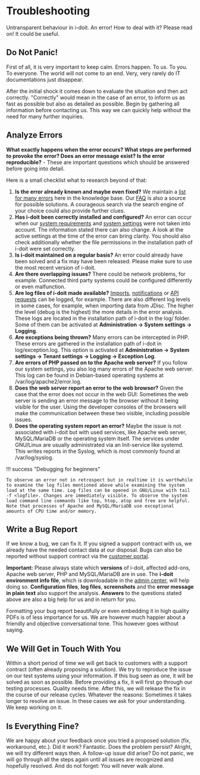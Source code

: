 # Troubleshooting

Untransparent behaviour in i-doit. An error! How to deal with it? Please read on! It could be useful.

Do Not Panic!
-------------

First of all, it is very important to keep calm. Errors happen. To us. To you. To everyone. The world will not come to an end. Very, very rarely do IT documentations just disappear.

After the initial shock it comes down to evaluate the situation and then act correctly. "Correctly" would mean in the case of an error, to inform us as fast as possible but also as detailed as possible. Begin by gathering all information before contacting us. This way we can quickly help without the need for many further inquiries.

Analyze Errors
--------------

**What exactly happens when the error occurs? What steps are performed to provoke the error? Does an error message exist? Is the error reproducible?** \- These are important questions which should be answered before going into detail.

Here is a small checklist what to research beyond of that:

1.  **Is the error already known and maybe even fixed?** We maintain a [list for many errors](../hotfixes/index.md) here in the knowledge base. Our [FAQ](../../faq.md) is also a source for possible solutions. A courageous search via the search engine of your choice could also provide further clues.
2.  **Has i-doit been correctly installed and configured?** An error can occur when our [system requirements](../../installation/system-requirements.md) and [system settings](../../installation/manual-installation/system-settings.md) were not taken into account. The information stated there can also change. A look at the active settings at the time of the error can bring clarity. You should also check additionally whether the file permissions in the installation path of i-doit were set correctly.
3.  **Is i-doit maintained on a regular basis?** An error could already have been solved and a fix may have been released. Please make sure to use the most recent version of i-doit.
4.  **Are there overlapping issues?** There could be network problems, for example. Connected third party systems could be configured differently or even malfunction.
5.  **Are log files of i-doit made available?** [Imports](../../consolidate-data/index.md), [notifications](../../evaluation/notifications.md) or [API requests](../../i-doit-pro-add-ons/api/index.md) can be logged, for example. There are also different log levels in some cases, for example, when importing data from JDisc. The higher the level (debug is the highest) the more details in the error analysis. These logs are located in the installation path of i-doit in the log/ folder. Some of them can be activated at **Administration → System settings → Logging**.
6.  **Are exceptions being thrown?** Many errors can be intercepted in PHP. These errors are gathered in the installation path of i-doit in log/exception.log. This option is activated at **Administration → System settings → Tenant settings → Logging → Exception Log**.
7.  **Are errors of PHP passed on to the Apache web server?** If you follow our system settings, you also log many errors of the Apache web server. This log can be found in Debian-based operating systems at /var/log/apache2/error.log.
8.  **Does the web server report an error to the web browser?** Given the case that the error does not occur in the web GUI: Sometimes the web server is sending an error message to the browser without it being visible for the user. Using the developer consoles of the browsers will make the communication between these two visible, including possible issues.
9.  **Does the operating system report an error?** Maybe the issue is not associated with i-doit but with used services, like Apache web server, MySQL/MariaDB or the operating system itself. The services under GNU/Linux are usually administrated via an Init-service like systemd. This writes reports in the Syslog, which is most commonly found at /var/log/syslog.

!!! success "Debugging for beginners"

    To observe an error not in retrospect but in realtime it is worthwhile to examine the log files mentioned above while examining the system load at the same time. Log files can be opened in GNU/Linux with tail -f <logfile>. Changes are immediately visible. To observe the system load command line commands like top, htop, atop and free are helpful. Note that processes of Apache and MySQL/MariaDB use exceptional amounts of CPU time and/or memory.

Write a Bug Report
------------------

If we know a bug, we can fix it. If you signed a support contract with us, we already have the needed contact data at our disposal. Bugs can also be reported without support contract via the [customer portal](../customer-portal.md).

**Important:** Please always state which **versions** of i-doit, affected add-ons, Apache web server, PHP and MySQL/MariaDB are in use. The **i-doit environment info file**, which is downloadable in the [admin center](../admin-center.md), will help doing so. **Configuration files**, **log files**, **screenshots** and the **error message in plain text** also support the analysis. **Answers** to the questions stated above are also a big help for us and in return for you.

Formatting your bug report beautifully or even embedding it in high quality PDFs is of less importance for us. We are however much happier about a friendly and objective conversational tone. This however goes without saying.

We Will Get in Touch With You
-----------------------------

Within a short period of time we will get back to customers with a support contract (often already proposing a solution). We try to reproduce the issue on our test systems using your information. If this bug seen as one, it will be solved as soon as possible. Before providing a fix, it will first go through our testing processes. Quality needs time. After this, we will release the fix in the course of our release cycles. Whatever the reasons: Sometimes it takes longer to resolve an issue. In these cases we ask for your understanding. We keep working on it.

Is Everything Fine?
-------------------

We are happy about your feedback once you tried a proposed solution (fix, workaround, etc.). Did it work? Fantastic. Does the problem persist? Alright, we will try different ways then. A follow-up issue did arise? Do not panic, we will go through all the steps again until all issues are recognized and hopefully resolved. And do not forget: You will never walk alone.